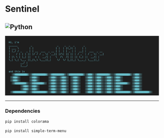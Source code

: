 # Sentinel
![Python](https://img.shields.io/badge/Python-3776AB?style=flat&logo=python&logoColor=white)
---

![logo](./src/img/logo.jpeg)

---

### Dependencies

```bash
pip install colorama
```
```bash
pip install simple-term-menu
```